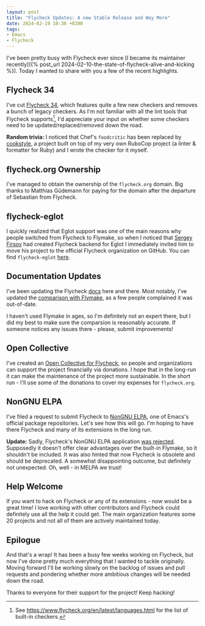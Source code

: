 ```yaml
---
layout: post
title: "Flycheck Updates: A new Stable Release and Way More"
date: 2024-02-19 10:30 +0200
tags:
- Emacs
- Flycheck
---
```


I've been pretty busy with Flycheck ever since [I became its maintainer recently]({% post_url 2024-02-10-the-state-of-flycheck-alive-and-kicking %}). Today I wanted to share with you a few of the recent highlights.

## Flycheck 34

I've cut [Flycheck 34](https://github.com/flycheck/flycheck/releases/tag/34.0), which features quite a few new checkers and removes a bunch of legacy checkers. As I'm not familiar with all the lint tools that Flycheck supports[^1], I'd appreciate your input on whether some checkers need to be updated/replaced/removed down the road.

**Random trivia:** I noticed that Chef's `foodcritic` has been replaced by [cookstyle](https://docs.chef.io/workstation/cookstyle/), a project built on top of my very own RuboCop project (a linter & formatter for Ruby) and I wrote the checker for it myself.

## flycheck.org Ownership

I've managed to obtain the ownership of the `flycheck.org` domain. Big thanks to Matthias Güdemann for paying for the domain after the departure of Sebastian from Flycheck.

## flycheck-eglot

I quickly realized that Eglot support was one of the main reasons why people switched from Flycheck to Flymake, so when I noticed that [Sergey Firsov](https://github.com/intramurz) had created Flycheck backend for Eglot I immediately invited him to move his project to the official Flycheck organization on GitHub. You can find `flycheck-eglot` [here](https://github.com/flycheck/flycheck-eglot).

## Documentation Updates

I've been updating the Flycheck [docs](https://www.flycheck.org/en/latest/) here and there. Most notably, I've updated the [comparison with Flymake](https://www.flycheck.org/en/latest/user/flycheck-versus-flymake.html), as a few people complained it was out-of-date.

I haven't used Flymake in ages, so I'm definitely not an expert there, but I did my best to make sure the comparsion is reasonably accurate. If someone notices any issues there - please, submit improvements!

## Open Collective

I've created an [Open Collective for Flycheck](https://opencollective.com/flycheck), so people and organizations can support the project financially via donations. I hope that in the long-run it can make the maintenance of the project more sustainable. In the short run - I'll use some of the donations to cover my expenses for `flycheck.org`.

## NonGNU ELPA

I've filed a request to submit Flycheck to [NonGNU ELPA](https://elpa.nongnu.org/), one of Emacs's official package repositories. Let's see how this will go. I'm hoping to have there Flycheck and many of its extensions in the long run.

**Update:** Sadly, Flycheck's NonGNU ELPA application [was rejected](https://lists.gnu.org/archive/html/emacs-devel/2024-02/msg00657.html). Supposedly it doesn't offer clear advantages over the built-in Flymake, so it shouldn't be included. It was also hinted that now Flycheck is obsolete and should be deprecated. A somewhat disappointing outcome, but definitely not unexpected. Oh, well - in MELPA we trust!

## Help Welcome

If you want to hack on Flycheck or any of its extensions - now would be a great time! I love working with other contributors and Flycheck could definitely use all the help it could get. The main organization features some 20 projects and not all of them are actively maintained today.

## Epilogue

And that's a wrap! It has been a busy few weeks working on Flycheck, but now I've done pretty much everything that I wanted to tackle originally. Moving forward I'll be working slowly on the backlog of issues and pull requests and pondering whether more ambitious changes will be needed down the road.

Thanks to everyone for their support for the project! Keep hacking!

[^1]: See <https://www.flycheck.org/en/latest/languages.html> for the list of built-in checkers.
